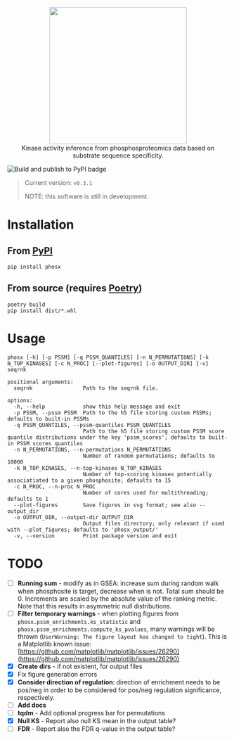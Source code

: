 <p align="center">
  <img width="312" src="https://i.imgur.com/B4lFQx6.png">
  <br>
  Kinase activity inference from phosphosproteomics data based on substrate sequence specificity.
  <br>
</p>

![Build and publish to PyPI badge](https://github.com/alussana/phosx/actions/workflows/build-and-publish-to-pypi.yml/badge.svg)

> Current version: `v0.3.1`
> 
> NOTE: this software is still in development.


# Installation

## From [PyPI](https://pypi.org)

```
pip install phosx
```

## From source (requires [Poetry](https://python-poetry.org))

```
poetry build
pip install dist/*.whl
```

# Usage

```
phosx [-h] [-p PSSM] [-q PSSM_QUANTILES] [-n N_PERMUTATIONS] [-k N_TOP_KINASES] [-c N_PROC] [--plot-figures] [-o OUTPUT_DIR] [-v] seqrnk
```
```
positional arguments:
  seqrnk                Path to the seqrnk file.

options:
  -h, --help            show this help message and exit
  -p PSSM, --pssm PSSM  Path to the h5 file storing custom PSSMs; defaults to built-in PSSMs
  -q PSSM_QUANTILES, --pssm-quantiles PSSM_QUANTILES
                        Path to the h5 file storing custom PSSM score quantile distributions under the key 'pssm_scores'; defaults to built-in PSSM scores quantiles
  -n N_PERMUTATIONS, --n-permutations N_PERMUTATIONS
                        Number of random permutations; defaults to 10000
  -k N_TOP_KINASES, --n-top-kinases N_TOP_KINASES
                        Number of top-scoring kinases potentially associatiated to a given phosphosite; defaults to 15
  -c N_PROC, --n-proc N_PROC
                        Number of cores used for multithreading; defaults to 1
  --plot-figures        Save figures in svg format; see also --output_dir
  -o OUTPUT_DIR, --output-dir OUTPUT_DIR
                        Output files directory; only relevant if used with --plot_figures; defaults to 'phosx_output/'
  -v, --version         Print package version and exit
```

# TODO

- [ ] **Running sum** - modify as in GSEA: increase sum during random walk when phosphosite is target, decrease when is not. Total sum should be 0. Increments are scaled by the absolute value of the ranking metric. Note that this results in asymmetric null distributions.
- [ ] **Filter temporary warnings** - when plotting figures from `phosx.pssm_enrichments.ks_statistic` and `phosx.pssm_enrichments.compute_ks_pvalues`, many warnings will be thrown (`UserWarning: The figure layout has changed to tight`). This is a Matplotlib known issue: [https://github.com/matplotlib/matplotlib/issues/26290](https://github.com/matplotlib/matplotlib/issues/26290)
- [x] **Create dirs** - if not existent, for output files
- [x] Fix figure generation errors
- [x] **Consider direction of regulation**: direction of enrichment needs to be pos/neg in order to be considered for pos/neg regulation significance, respectively.
- [ ] **Add docs**
- [ ] **tqdm** - Add optional progress bar for permutations
- [x] **Null KS** - Report also null KS mean in the output table?
- [ ] **FDR** - Report also the FDR q-value in the output table? 